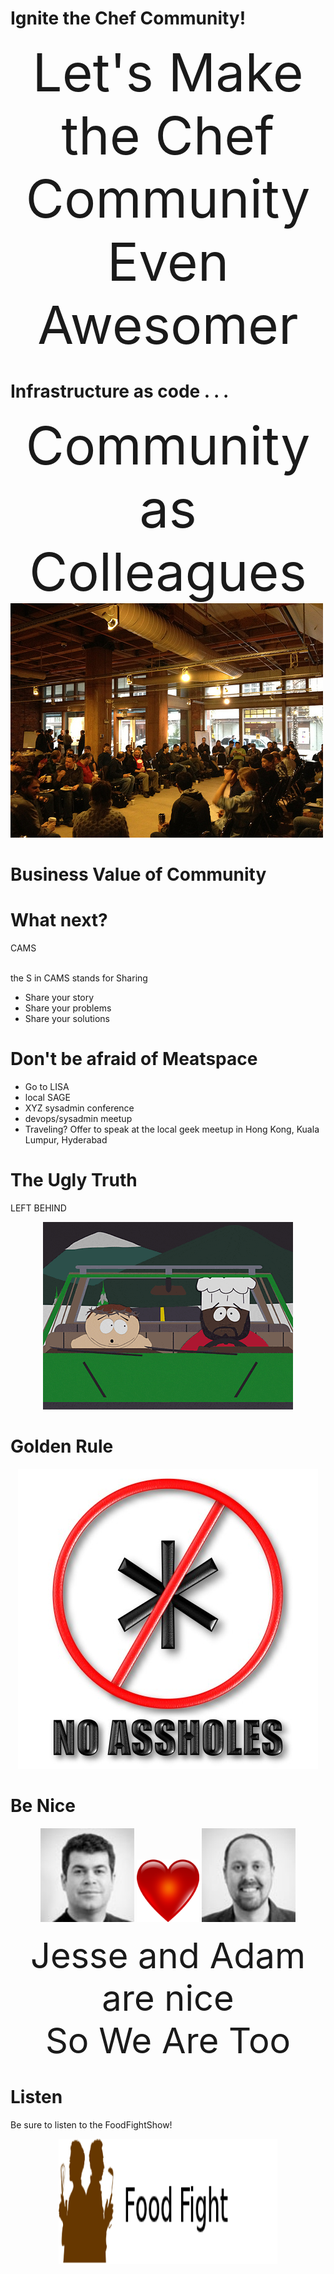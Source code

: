 # Ignite the Chef Community!

<center style="font-size:6em;">Let's Make the Chef Community Even
Awesomer</center>


# Infrastructure as code . . .

<center style="font-size:6em;">Community as Colleagues</center>

<img src="images/colleagues.jpg" />
                                         
# Business Value of Community


# What next?

CAMS

<br />
the S in CAMS stands for Sharing

* Share your story
* Share your problems
* Share your solutions

# Don't be afraid of Meatspace

* Go to LISA
* local SAGE
* XYZ sysadmin conference
* devops/sysadmin meetup
* Traveling? Offer to speak at the local geek meetup in Hong Kong, Kuala Lumpur, Hyderabad

# The Ugly Truth

LEFT BEHIND

<center><img src="images/chef-car.gif" /></center>

# Golden Rule

<center><img src="images/no-assholes.jpg"  /> </center>

# Be Nice
<center><img src="images/jesserobbins.jpg" height="150" width="150" />
<img src="images/red-heart.png" height="100" width="100" />
<img src="images/adam.jpg"  height="150" width="150" /></center>
<br />
<center style="font-size:4em;">Jesse and Adam are nice</center>
<center style="font-size:4em;">So We Are Too</center>

# Listen

Be sure to listen to the FoodFightShow!

<center><img src="images/FoodFightbanner100px.png" height="200" width="350"
/></center>
